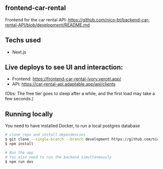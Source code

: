 ## frontend-car-rental
Frontend for the car rental API: https://github.com/nico-bt/backend-car-rental-API/blob/development/README.md

## Techs used
- Next.js

## Live deploys to see UI and interaction:
- Frontend: https://frontend-car-rental-ivory.vercel.app/
- API: https://car-rental-api.adaptable.app/api/clients

(Obs: The free tier goes to sleep after a while, and the first load may take a few seconds.)

## Running locally
You need to have installed Docker, to run a local postgres database
```bash
# clone repo and install dependencies
$ git clone --single-branch --branch development https://github.com/nico-bt/frontend-car-rental.git
$ npm install

# Run the app
# You also need to run the backend simultaneously
$ npm run dev
```
